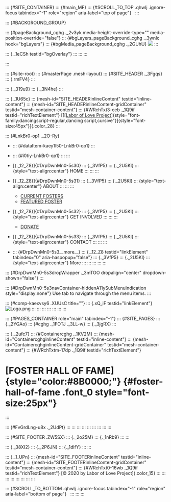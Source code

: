 ::: {#SITE_CONTAINER}
::: {#main_MF}
::: {#SCROLL_TO_TOP .qhwIj .ignore-focus tabindex="-1" role="region" aria-label="top of page"}
 
:::

::: {#BACKGROUND_GROUP}
<div>

::: {#pageBackground_cghg ._2v3yk media-height-override-type="" media-position-override="false"}
::: {#bgLayers_pageBackground_cghg ._3wnIc hook="bgLayers"}
::: {#bgMedia_pageBackground_cghg ._2GUhU}
![](https://static.wixstatic.com/media/11062b_dadf974a47664e5cb42f939b7f17bec8f000.jpg/v1/fill/w_480,h_270,al_c,q_80,usm_0.66_1.00_0.01,blur_2/11062b_dadf974a47664e5cb42f939b7f17bec8f000.jpg)
:::

::: {._1eCSh testid="bgOverlay"}
:::
:::
:::

</div>
:::

::: {#site-root}
::: {#masterPage .mesh-layout}
::: {#SITE_HEADER ._3Fgqs}
::: {.rmFV4}
:::

::: {._319u9}
::: {._3N4he}
:::

::: {._1U65c}
::: {mesh-id="SITE_HEADERinlineContent" testid="inline-content"}
::: {mesh-id="SITE_HEADERinlineContent-gridContainer" testid="mesh-container-content"}
::: {#WRchTxt3-ceb ._1Q9if testid="richTextElement"}
[[[[Labor of Love
Project](index.html)]{style="font-family:dancingscript-regular,dancing script,cursive"}]{style="font-size:45px"}]{.color_28}
:::

::: {#LnkBr0-op1 ._2O-Ry}
-   ::: {#dataItem-kaey1l50-LnkBr0-op1}
    :::

-   ::: {#i0tiy-LnkBr0-op1}
    :::
:::

-   [[](index.html){._12_Z8}]{#DrpDwnMn0-5s30}
    ::: {._3VfP5}
    ::: {._2U5Kl}
    ::: {style="text-align:center"}
    HOME
    :::
    :::
    :::

-   [[](about){._12_Z8}]{#DrpDwnMn0-5s31}
    ::: {._3VfP5}
    ::: {._2U5Kl}
    ::: {style="text-align:center"}
    ABOUT
    :::
    :::
    :::

    -   [CURRENT FOSTERS](current-fosters)
    -   [FEATURED FOSTER](featured-foster)

-   [[](get-involved){._12_Z8}]{#DrpDwnMn0-5s32}
    ::: {._3VfP5}
    ::: {._2U5Kl}
    ::: {style="text-align:center"}
    GET INVOLVED
    :::
    :::
    :::

    -   [DONATE](donate)

-   [[](contact){._12_Z8}]{#DrpDwnMn0-5s33}
    ::: {._3VfP5}
    ::: {._2U5Kl}
    ::: {style="text-align:center"}
    CONTACT
    :::
    :::
    :::

-   ::: {#DrpDwnMn0-5s3__more__}
    ::: {._12_Z8 testid="linkElement" tabindex="0" aria-haspopup="false"}
    ::: {._3VfP5}
    ::: {._2U5Kl}
    ::: {style="text-align:center"}
    More
    :::
    :::
    :::
    :::
    :::

::: {#DrpDwnMn0-5s3dropWrapper ._3mTOO dropalign="center" dropdown-shown="false"}
:::

::: {#DrpDwnMn0-5s3navContainer-hiddenA11ySubMenuIndication style="display:none"}
Use tab to navigate through the menu items.
:::

::: {#comp-kaexvsy6 .XUUsC title=""}
::: {.xQ_iF testid="linkElement"}
![Logo.png](https://static.wixstatic.com/media/8a9b54_667046ae4f6d496ab5872d6715031b4f~mv2.png/v1/fill/w_78,h_125,al_c,usm_0.66_1.00_0.01,blur_3/Logo.png)
:::
:::
:::
:::
:::
:::
:::

::: {#PAGES_CONTAINER role="main" tabindex="-1"}
::: {#SITE_PAGES}
::: {._2YGAo}
::: {#cghg ._1FOTJ ._3LL-w}
::: {._3jgRX}
:::

::: {._2ufc7}
::: {#Containercghg ._1KV2M}
::: {mesh-id="ContainercghginlineContent" testid="inline-content"}
::: {mesh-id="ContainercghginlineContent-gridContainer" testid="mesh-container-content"}
::: {#WRchTxtm-17dp ._1Q9if testid="richTextElement"}
# [FOSTER HALL OF FAME]{style="color:#8B0000;"} {#foster-hall-of-fame .font_0 style="font-size:25px"}
:::

::: {#FvGrdLng-u8x ._2UdPt}
:::
:::
:::
:::
:::
:::
:::
:::
:::

::: {#SITE_FOOTER .ZW5SX}
::: {._2o25M}
::: {._1nRb9}
:::
:::

::: {._38XI2}
::: {._2P6JN}
::: {._1dlfY}
:::
:::

::: {._1_UPn}
::: {mesh-id="SITE_FOOTERinlineContent" testid="inline-content"}
::: {mesh-id="SITE_FOOTERinlineContent-gridContainer" testid="mesh-container-content"}
::: {#WRchTxt0-16wb ._1Q9if testid="richTextElement"}
[© 2020 by Labor of Love Project]{.color_15}
:::
:::
:::
:::
:::
:::
:::
:::

::: {#SCROLL_TO_BOTTOM .qhwIj .ignore-focus tabindex="-1" role="region" aria-label="bottom of page"}
 
:::
:::
:::
